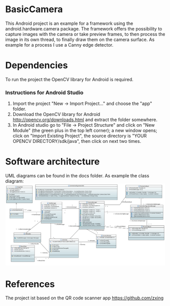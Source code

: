 # BasicCamera
This Android project is an example for a framework using the android.hardware.camera package.
The framework offers the possibility to capture images with the camera or take preview frames,
to then process the image in its own thread, to finally draw them on the camera surface.
As example for a process I use a Canny edge detector.

# Dependencies
To run the project the OpenCV library for Android is required.

### Instructions for Android Studio

1. Import the project "New -> Import Project..." and choose the "app" folder.
2. Download the OpenCV library for Android http://opencv.org/downloads.html and extract the folder somewhere.
3. In Android studio go to "File -> Project Structure" and click on "New Module" (the green plus in the top left corner); a new window opens; click on "Import Existing Project", the source directory is "YOUR OPENCV DIRECTORY/sdk/java", then click on next two times.

# Software architecture
UML diagrams can be found in the docs folder. As example the class diagram:
![alt text](https://github.com/agoscinski/BasicCamera/blob/master/docs/class_diagram.svg "Class diagram")

# References
The project ist based on the QR code scanner app https://github.com/zxing
